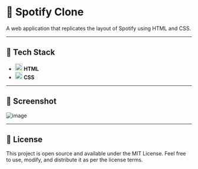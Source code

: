# 🎵 Spotify Clone  

A web application that replicates the layout of Spotify using HTML and CSS.

---

## 🚀 Tech Stack  

- <img src="https://cdn.jsdelivr.net/gh/devicons/devicon/icons/html5/html5-plain.svg" alt="HTML logo" width="20" height="20"/> **HTML**  
- <img src="https://cdn.jsdelivr.net/gh/devicons/devicon/icons/css3/css3-plain.svg" alt="CSS logo" width="20" height="20"/> **CSS**  

---

## 📸 Screenshot  

![image](https://github.com/user-attachments/assets/9fb9e262-1bed-4ac2-916b-b0bd3789aea0)



---

## 📜 License  

This project is open source and available under the MIT License. Feel free to use, modify, and distribute it as per the license terms.
